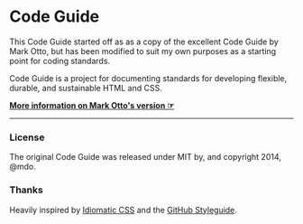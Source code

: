 # Code Guide

This Code Guide started off as as a copy of the excellent Code Guide by Mark Otto, but has been modified to suit my own purposes as a starting point for coding standards.

Code Guide is a project for documenting standards for developing flexible, durable, and sustainable HTML and CSS.

**[More information on Mark Otto's version ☞](http://mdo.github.io/code-guide)**

---

### License

The original Code Guide was released under MIT by, and copyright 2014, @mdo.

### Thanks

Heavily inspired by [Idiomatic CSS](https://github.com/necolas/idiomatic-css) and the [GitHub Styleguide](http://github.com/styleguide).
